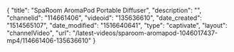 {
    "title": "SpaRoom AromaPod Portable Diffuser",
    "description": "",
    "channelid": "114661406",
    "videoid": "135636610",
    "date_created": "1514565107",
    "date_modified": "1516640641",
    "type": "captivate",
    "layout": "channelVideo",
    "url": "\/latest-videos\/sparoom-aromapod-1046017437-mp4\/114661406-135636610"
}